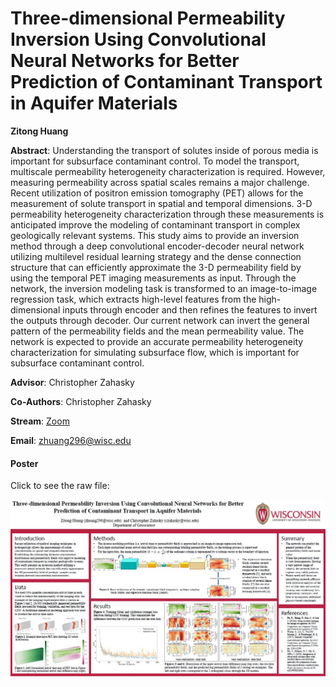 # Three-dimensional Permeability Inversion Using Convolutional Neural Networks for Better Prediction of Contaminant Transport in Aquifer Materials

**Zitong Huang**

**Abstract**: Understanding the transport of solutes inside of porous media is important for subsurface contaminant control. To model the transport, multiscale permeability heterogeneity characterization is required. However, measuring permeability across spatial scales remains a major challenge. Recent utilization of positron emission tomography (PET) allows for the measurement of solute transport in spatial and temporal dimensions. 3-D permeability heterogeneity characterization through these measurements is anticipated improve the modeling of contaminant transport in complex geologically relevant systems. This study aims to provide an inversion method through a deep convolutional encoder-decoder neural network utilizing multilevel residual learning strategy and the dense connection structure that can efficiently approximate the 3-D permeability field by using the temporal PET imaging measurements as input. Through the network, the inversion modeling task is transformed to an image-to-image regression task, which extracts high-level features from the high-dimensional inputs through encoder and then refines the features to invert the outputs through decoder. Our current network can invert the general pattern of the permeability fields and the mean permeability value. The network is expected to provide an accurate permeability heterogeneity characterization for simulating subsurface flow, which is important for subsurface contaminant control.



**Advisor**: Christopher Zahasky

**Co-Authors**: Christopher Zahasky

**Stream**: [Zoom](https://uwmadison.zoom.us/j/99393574894)

**Email**: [zhuang296@wisc.edu](mailto:zhuang296@wisc.edu)

#### Poster

Click to see the raw file:

[![zhuang_thumb](../../img/zhuang_thumb.jpg)](../../docs/zhuang.pdf)
